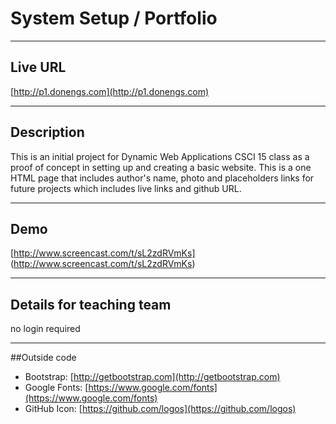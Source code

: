 # System Setup / Portfolio

----
## Live URL

[http://p1.donengs.com](http://p1.donengs.com)

----
## Description

This is an initial project for Dynamic Web Applications CSCI 15 class as a proof of concept in setting up and creating a basic website. This is a one HTML page that includes author's name, photo and placeholders links for future projects which includes live links and github URL.

----
## Demo

[http://www.screencast.com/t/sL2zdRVmKs] (http://www.screencast.com/t/sL2zdRVmKs)

----
## Details for teaching team

no login required

----
##Outside code

* Bootstrap: [http://getbootstrap.com](http://getbootstrap.com)
* Google Fonts: [https://www.google.com/fonts](https://www.google.com/fonts)
* GitHub Icon: [https://github.com/logos](https://github.com/logos)
